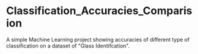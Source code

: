 # Classification_Accuracies_Comparision
A simple Machine Learning project showing accuracies of different type of  classification on a dataset of "Glass Identifcation".
